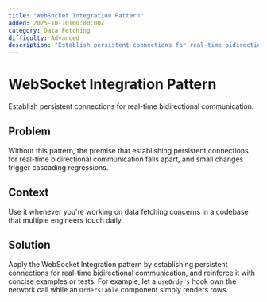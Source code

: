 ```yaml
---
title: "WebSocket Integration Pattern"
added: 2025-10-10T00:00:00Z
category: Data Fetching
difficulty: Advanced
description: "Establish persistent connections for real-time bidirectional communication."
---
```

# WebSocket Integration Pattern

Establish persistent connections for real-time bidirectional communication.

## Problem

Without this pattern, the premise that establishing persistent connections for real-time bidirectional communication falls apart, and small changes trigger cascading regressions.

## Context

Use it whenever you're working on data fetching concerns in a codebase that multiple engineers touch daily.

## Solution

Apply the WebSocket Integration pattern by establishing persistent connections for real-time bidirectional communication, and reinforce it with concise examples or tests. For example, let a `useOrders` hook own the network call while an `OrdersTable` component simply renders rows.
